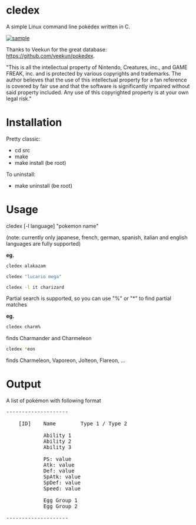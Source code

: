 cledex
======

A simple Linux command line pokédex written in C.

<a href="http://it.tinypic.com?ref=15ea684" target="_blank"><img src="http://i60.tinypic.com/15ea684.png" border="0" alt="sample"></a>

Thanks to Veekun for the great database: https://github.com/veekun/pokedex.

"This is all the intellectual property of Nintendo, Creatures, inc., and GAME FREAK, inc. and is protected by various copyrights and trademarks. The author believes that the use of this intellectual property for a fan reference is covered by fair use and that the software is significantly impaired without said property included. Any use of this copyrighted property is at your own legal risk."


Installation
======

Pretty classic:

* cd src
* make
* make install (be root)

To uninstall:

* make uninstall (be root)

Usage
======

cledex [-l language] "pokemon name"  

(note: currently only japanese, french, german, spanish, italian and english languages are fully supported)  

**eg.**   
```bash
cledex alakazam  
```
```bash
cledex "lucario mega"  
```
```bash
cledex -l it charizard  
```

Partial search is supported, so you can use "%" or "*" to find partial matches  

**eg.**  
```bash
cledex charm%  
```
finds Charmander and Charmeleon
```bash
cledex *eon
```
finds Charmeleon, Vaporeon, Jolteon, Flareon, ...

Output
======

A list of pokémon with following format
<pre>
--------------------

	[ID]	Name		Type 1 / Type 2
	
			Ability 1     
			Ability 2
			Ability 3
	
			PS: value
			Atk: value
			Def: value
			SpAtk: value
			SpDef: value
			Speed: value
	
			Egg Group 1
			Egg Group 2

--------------------
</pre>
